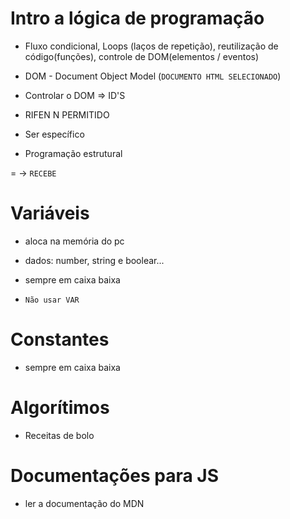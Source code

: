 # Intro a lógica de programação

- Fluxo condicional, Loops (laços de repetição), reutilização de código(funções), controle de DOM(elementos / eventos)

- DOM - Document Object Model (`DOCUMENTO HTML SELECIONADO`)

- Controlar o DOM => ID'S

- RIFEN N PERMITIDO

- Ser específico

- Programação estrutural

= -> `RECEBE`

# Variáveis

- aloca na memória do pc

- dados: number, string e boolear...

- sempre em caixa baixa

- `Não usar VAR`

# Constantes 

- sempre em caixa baixa

# Algorítimos

- Receitas de bolo

# Documentações para JS

- ler a documentação do MDN
